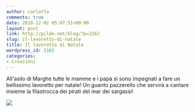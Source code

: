 ```yaml
---
author: carlotta
comments: true
date: 2010-12-02 05:07:51+00:00
layout: post
link: http://pilde.net/blog/?p=2162
slug: il-lavoretto-di-natale
title: Il lavoretto di Natale
wordpress_id: 2162
categories:
- Creazioni
---
```


All'asilo di Marghe tutte le mamme e i papà si sono impegnati a fare un bellissimo lavoretto per natale! Un guanto pazzerello che servirà a cantare insieme la filastrocca dei pirati del mar dei sargassi!

![]({{baseurl}}/uploads/2010/12/lavoretto_natale1.jpg)



